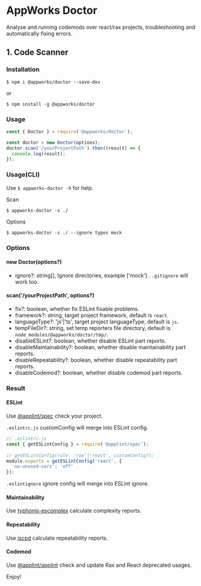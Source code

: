 # AppWorks Doctor

Analyse and running codemods over react/rax projects, troubleshooting and automatically fixing errors.  

## 1. Code Scanner

### Installation

```shell
$ npm i @appworks/doctor --save-dev
```

or

```shell
$ npm install -g @appworks/doctor
```

### Usage

```js
const { Doctor } = require('@appworks/doctor');

const doctor = new Doctor(options);
doctor.scan('/yourProjectPath').then((result) => {
  console.log(result);
});

```

### Usage(CLI)

Use `$ appworks-doctor -h` for help.

Scan

```shell
$ appworks-doctor -s ./
```

Options

```shell
$ appworks-doctor -s ./ --ignore types mock
```

### Options

#### new Doctor(options?)

* ignore?: string[], Ignore directories, example ['mock'] . `.gitignore` will work too.

#### scan('/yourProjectPath', options?)

* fix?: boolean, whether fix ESLint fixable problems.
* framework?: string, target project framework, default is `react`.
* languageType?: 'js'|'ts', target project languageType, default is `js`.
* tempFileDir?: string, set temp reporters file directory, default is `node_modules/@appworks/doctor/tmp/`.
* disableESLint?: boolean, whether disable ESLint part reports.
* disableMaintainability?: boolean, whether disable maintainability part reports.
* disableRepeatability?: boolean, whether disable repeatability part reports.
* disableCodemod?: boolean, whether disable codemod part reports.

### Result

#### ESLint

Use [@applint/spec](https://www.npmjs.com/package/@applint/spec) check your project.

`.eslintrc.js` customConfig will merge into ESLint config.

```js
// .eslintrc.js
const { getESLintConfig } = require('@applint/spec');
 
// getESLintConfig(rule: 'rax'|'react', customConfig?);
module.exports = getESLintConfig('react', {
  'no-unused-vars': 'off'
});
```

`.eslintignore` ignore config will merge into ESLint ignore.

#### Maintainability

Use [typhonjs-escomplex](https://www.npmjs.com/package/typhonjs-escomplex) calculate complexity reports.

#### Repeatability

Use [jscpd](https://www.npmjs.com/package/jscpd) calculate repeatability reports.

#### Codemod

Use [@applint/applint](https://www.npmjs.com/package/@applint/applint) check and update Rax and React deprecated usages.

Enjoy!
